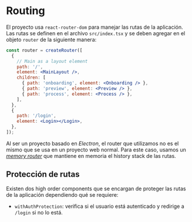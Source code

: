 # Routing

El proyecto usa `react-router-dom` para manejar las rutas de la aplicación. Las rutas se definen en el archivo `src/index.tsx` y se deben agregar en el objeto `router` de la siguiente manera:

```jsx
const router = createRouter([
  {
    // Main as a layout element
    path: '/',
    element: <MainLayout />,
    children: [
      { path: 'onboarding', element: <Onboarding /> },
      { path: 'preview', element: <Preview /> },
      { path: 'process', element: <Process /> },
    ],
  },
  {
    path: '/login',
    element: <Login></Login>,
  },
]);
```

Al ser un proyecto basado en _Electron_, el router que utilizamos no es el mismo que se usa en un proyecto web normal. Para este caso, usamos un [_memory router_](https://reactrouter.com/en/main/routers/create-memory-router#creatememoryrouter) que mantiene en memoria el history stack de las rutas.

## Protección de rutas

Existen dos high order components que se encargan de proteger las rutas de la aplicación dependiendo qué se requiere:

- `withAuthProtection`: verifica si el usuario está autenticado y redirige a `/login` si no lo está.
